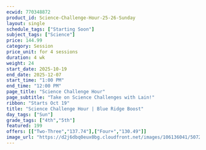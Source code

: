 ```yaml
---
ecwid: 770348872
product_id: Science-Challenge-Hour-25-26-Sunday
layout: single
schedule_tags: ["Starting Soon"]
subject_tags: ["Science"]
price: 144.99
category: Session
price_unit: for 4 sessions
duration: 4 wk
weight: 24
start_date: 2025-10-19
end_date: 2025-12-07
start_time: "1:00 PM"
end_time: "12:00 PM"
page_title: "Science Challenge Hour"
page_subtitle: "Take on Science Challenges with Lain!"
ribbon: "Starts Oct 19"
title: "Science Challenge Hour | Blue Ridge Boost"
day_tags: ["Sun"]
grade_tags: ["4th","5th"]
featured: 199
offers: [["Two-Three","137.74"],["Four+","130.49"]]
image_url: "https://d2j6dbq0eux0bg.cloudfront.net/images/106136041/5072811714.png"
---
```


